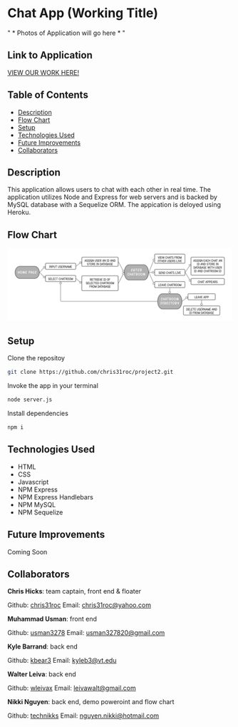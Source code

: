 # Chat App (Working Title)
" * Photos of Application will go here * "


## Link to Application
[VIEW OUR WORK HERE!]()


## Table of Contents
* [Description](#Description)
* [Flow Chart](#Flow-Chart)
* [Setup](#Setup)
* [Technologies Used](#Technologies-Used)
* [Future Improvements](#Future-Improvements)
* [Collaborators](#Collaborators)


## Description

This application allows users to chat with each other in real time. The application utilizes Node and Express for web servers and is backed by MySQL database with a Sequelize ORM. The appication is deloyed using Heroku. 


## Flow Chart
![FlowChart](./images/flow-chart.png)


## Setup

Clone the repositoy 
```bash 
git clone https://github.com/chris31roc/project2.git
```

Invoke the app in your terminal
```bash
node server.js
```

Install dependencies
```bash
npm i
```


## Technologies Used

- HTML
- CSS
- Javascript
- NPM Express
- NPM Express Handlebars
- NPM MySQL
- NPM Sequelize


## Future Improvements

Coming Soon 


## Collaborators
**Chris Hicks**: team captain, front end & floater

Github: [chris31roc](https://github.com/chris31roc)
Email: chris31roc@yahoo.com

**Muhammad Usman**: front end

Github: [usman3278](https://github.com/usman3278)
Email: usman327820@gmail.com

**Kyle Barrand**: back end

Github: [kbear3](https://github.com/kbear3)
Email: kyleb3@vt.edu

**Walter Leiva**: back end
   
Github: [wleivax](https://github.com/wleivax)
Email: leivawalt@gmail.com

**Nikki Nguyen**: back end, demo poweroint and flow chart 
   
Github: [technikks](https://github.com/technikks)
Email: nguyen.nikki@hotmail.com